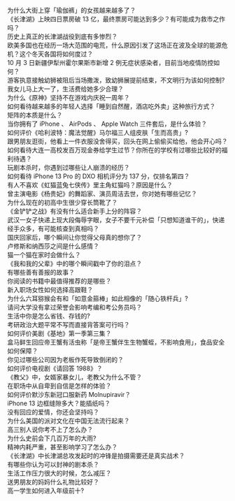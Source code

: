 为什么大街上穿「瑜伽裤」的女孩越来越多了？  
《长津湖》上映四日票房破 13 亿，最终票房可能达到多少？有可能成为救市之作吗？  
历史上真正的长津湖战役到底有多惨烈？  
欧美多国也在经历一场大范围的电荒，什么原因引发了这场正在波及全球的能源危机？这个冬天各国将如何度过？  
10 月 3 日新疆伊犁州霍尔果斯市新增 2 例无症状感染者，目前当地疫情防控如何？  
游客执意接触幼狮被阻后当场撒泼，致幼狮展提前结束，不文明行为该如何控制?  
我女儿马上大一了，生活费给她多少合理？  
为什么《原神》坚持不在游戏内庆祝一周年？  
如何看待越来越多的年轻人选择「睡到自然醒，酒店吃外卖」这种旅行方式？  
矩阵的本质是什么？  
当你拥有了 iPhone 、 AirPods 、 Apple Watch 三件套后，是什么体验？  
如何评价《哈利波特：魔法觉醒》马尔福三人组皮肤「生而高贵」?  
跟男朋友逛街，他看上一件衣服没舍得买，回头在网上偷偷买给他，他会开心吗？  
如何看待大连一高校发百万现金券给学生过节？你所在的学校有过哪些比较好的福利待遇？  
玩剧本杀时，你遇到过哪些让人崩溃的经历？  
如何看待 iPhone 13  Pro 的 DXO 相机评分为 137 分，仅排名第四？  
有人不喜欢《虹猫蓝兔七侠传》里主角虹猫吗？原因是什么？  
曾主演电影《杨贵妃》的舞蹈家、演员周洁去世，你对她有哪些记忆？  
为什么现在的初高中生很少穿长筒靴了？  
《金铲铲之战》有没有什么适合新手上分的阵容？  
武汉一女子快递上现大段侮辱字眼，女子不要千元补偿「只想知道谁干的」，快递经手众多，有可能核查到真相吗？  
国庆回家后，哪个瞬间让你觉得父母真的想你了？  
卢修斯和纳西莎之间是什么感情？  
猫一个猫在家时会做什么？  
《我和我的父辈》中的哪个瞬间戳中了你的泪点？  
有哪些善有善报的故事？  
你阅读的书籍中最值得推荐的是哪些？  
新入职场女性如何选择高跟鞋？  
为什么六耳猕猴会有和「如意金箍棒」如此相像的「随心铁杆兵」?  
请问大学没有拿过荣誉会影响考编和考公务员吗？  
生活中你是怎么省钱、存钱的?  
考研政治大题平常不写而直接背答案可行吗？  
如何评价美剧《基地》第一季第三集？  
盒马鲜生回应帝王蟹有活虫称「是帝王蟹伴生生物蟹蛭，不影响食用」，食品安全如何保障？  
你见过哪些公司因为老板作死导致倒闭的？  
如何评价电视剧《请回答 1988》？  
《教父》中，女婿家暴女儿，老教父为什么不管？  
在职场中从自卑到自信是怎样的体验？  
如何评价默沙东新冠口服新药 Molnupiravir？  
iPhone 13 边框缝隙多大？能插纸吗？  
没有回应的爱情，你还会坚持吗？  
为什么美国的派对文化在中国无法流行起来？  
高三别人说你考不上了怎么办？  
为什么史前会下几百万年的大雨?  
精神内耗严重，甚至影响学习了怎么办？  
《长津湖》中长津湖总攻发起时的冲锋是拍摄需要还是真实战术？  
有哪些你认为可以封神的剧本杀？  
生活工作压力很大的时候，怎么减压？  
送男朋友的妈妈什么礼物比较好？  
高一学生如何进入年级前十?  
